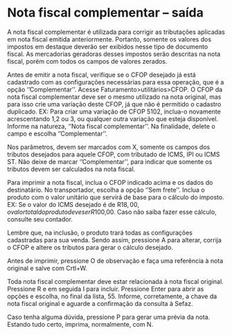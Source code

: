 # Nota fiscal complementar – saída

A nota fiscal complementar é utilizada para corrigir as tributações aplicadas em nota fiscal emitida anteriormente. Portanto, somente os valores dos impostos em destaque deverão ser exibidos nesse tipo de documento fiscal. As mercadorias geradoras desses impostos serão descritas na nota fiscal, porém com todos os campos de valores zerados.

Antes de emitir a nota fiscal, verifique se o CFOP desejado já está cadastrado com as configurações necessárias para essa operação, que é a opção ‘’Complementar’’.  Acesse Faturamento>utilitários>CFOP.  O CFOP da nota fiscal complementar deve ser o mesmo utilizado na nota original, mas para isso crie uma variação deste CFOP, já que não é permitido o cadastro duplicado.  EX: Para criar uma variação de CFOP 5102, inclua-o novamente acrescentando 1,2 ou 3, ou qualquer outra variação que esteja disponível. Informe na natureza, ‘’Nota fiscal complementar’’. Na finalidade, delete o campo e escolha ‘’Complementar’’.

Nos parâmetros, devem ser marcados com X, somente os campos dos tributos desejados para aquele CFOP, com tributado de ICMS, IPI ou ICMS ST. Não deixe de marcar ‘’Complementar’’, para indicar que somente os tributos devem ser calculados na nota fiscal.

Para imprimir a nota fiscal, inclua o CFOP indicado acima e os dados do destinatário. No transportador, escolha a opção ‘’Sem frete’’. Inclua o produto com o valor unitário que servirá de base para o cálculo do imposto. EX: Se o valor do ICMS desejado é de R$18,00, o valor total do produto deve ser R$100,00. Caso não saiba fazer esse cálculo, consulte seu contador.

Lembre que, na inclusão, o produto trará todas as configurações cadastradas para sua venda. Sendo assim, pressione A para alterar, corrija o CFOP e altere os tributos para gerar o cálculo desejado.

Antes de imprimir, pressione O de observação e faça uma referência à nota original e salve com Crtl+W.

Toda nota fiscal complementar deve estar relacionada à nota fiscal original. Pressione R e em seguida I para incluir. Pressione Enter para abrir as opções e escolha, no final da lista, 55. Informe, corretamente, a chave da nota fiscal original e aguarde a confirmação da consulta à Sefaz.

Caso tenha alguma dúvida, pressione P para gerar uma prévia da nota. Estando tudo certo, imprima, normalmente, com N.